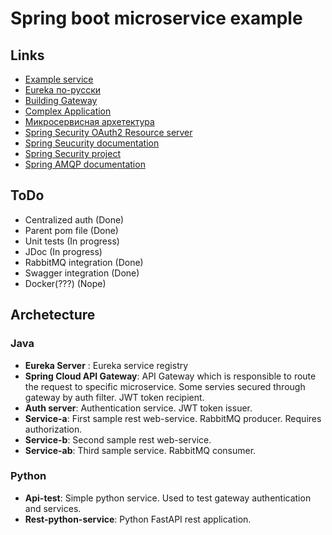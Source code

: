 # Spring boot microservice example

## Links

-  [Example service](https://github.com/ksereda/Gallery-Service)
-  [Eureka по-русски](https://medium.com/@kirill.sereda/spring-cloud-netflix-eureka-%D0%BF%D0%BE-%D1%80%D1%83%D1%81%D1%81%D0%BA%D0%B8-5b7829481717)
-  [Building Gateway](https://spring.io/guides/gs/gateway/)
-  [Complex Application](https://github.com/microservices-patterns/ftgo-application)
-  [Микросервисная архетектура](https://habr.com/ru/company/milandr/blog/563954/)
-  [Spring Security OAuth2 Resource server](https://habr.com/ru/company/otus/blog/453664/)
-  [Spring Seucurity documentation](https://docs.spring.io/spring-security/reference/servlet/oauth2/resource-server/jwt.html)
-  [Spring Security project](https://www.tutorialspoint.com/spring_boot/spring_boot_oauth2_with_jwt.htm#:~:text=Spring%20Security%20OAuth2%20%E2%88%92%20Implements%20the,Starter%20Web%20%E2%88%92%20Writes%20HTTP%20endpoints.)
- [Spring AMQP documentation](https://docs.spring.io/spring-amqp/docs/current/reference/html/)

## ToDo
-  Centralized auth (Done)
-  Parent pom file (Done)
-  Unit tests (In progress)
-  JDoc (In progress)
-  RabbitMQ integration (Done)
-  Swagger integration (Done)
-  Docker(???) (Nope)

## Archetecture
### Java
 - **Eureka Server** : Eureka service registry
 - **Spring Cloud API Gateway**: API Gateway which is responsible to route the request to specific microservice. Some servies secured through gateway by auth filter. JWT token recipient.
 - **Auth server**: Authentication service. JWT token issuer.
 - **Service-a**: First sample rest web-service. RabbitMQ producer. Requires authorization.
 - **Service-b**: Second sample rest web-service.
 - **Service-ab**: Third sample service. RabbitMQ consumer.

 ### Python
 - **Api-test**: Simple python service. Used to test gateway authentication and services. 
 - **Rest-python-service**: Python FastAPI rest application.